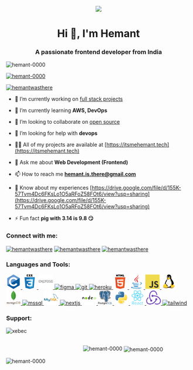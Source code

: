 
<p align="center">
  <img src="https://media4.giphy.com/media/iYXcwaknTi6bkd04M8/giphy.gif?cid=790b7611956e083d1b9d3d7ab383a96d0ef4c7e69f674fc0&rid=giphy.gif&ct=g">
</p>


<h1 align="center">Hi 👋, I'm Hemant</h1>
<h3 align="center">A passionate frontend developer from India</h3>

<p align="left"> <img src="https://komarev.com/ghpvc/?username=hemant-0000&label=Profile%20views&color=0e75b6&style=flat" alt="hemant-0000" /> </p>

<p align="left"> <a href="https://github.com/ryo-ma/github-profile-trophy"><img src="https://github-profile-trophy.vercel.app/?username=hemant-0000" alt="hemant-0000" /></a> </p>

<p align="left"> <a href="https://twitter.com/hemantwasthere" target="blank"><img src="https://img.shields.io/twitter/follow/hemantwasthere?logo=twitter&style=for-the-badge" alt="hemantwasthere" /></a> </p>

- 🔭 I’m currently working on [full stack projects](https://itsmehemant.tech)

- 🌱 I’m currently learning **AWS, DevOps**

- 👯 I’m looking to collaborate on [open source](https://github.com/Hemant-0000)

- 🤝 I’m looking for help with **devops**

- 👨‍💻 All of my projects are available at [https://itsmehemant.tech](https://itsmehemant.tech)

- 💬 Ask me about **Web Development (Frontend)**

- 📫 How to reach me **hemant.is.there@gmail.com**

- 📄 Know about my experiences [https://drive.google.com/file/d/155K-57Tvm4Dc6FKsLo1O5aRFoZ58FOt6/view?usp=sharing](https://drive.google.com/file/d/155K-57Tvm4Dc6FKsLo1O5aRFoZ58FOt6/view?usp=sharing)

- ⚡ Fun fact **pig with 3.14 is 9.8 😏**

<h3 align="left">Connect with me:</h3>
<p align="left">
<a href="https://twitter.com/hemantwasthere" target="blank"><img align="center" src="https://raw.githubusercontent.com/rahuldkjain/github-profile-readme-generator/master/src/images/icons/Social/twitter.svg" alt="hemantwasthere" height="30" width="40" /></a>
<a href="https://linkedin.com/in/hemantwasthere" target="blank"><img align="center" src="https://raw.githubusercontent.com/rahuldkjain/github-profile-readme-generator/master/src/images/icons/Social/linked-in-alt.svg" alt="hemantwasthere" height="30" width="40" /></a>
<a href="https://instagram.com/hemantwasthere" target="blank"><img align="center" src="https://raw.githubusercontent.com/rahuldkjain/github-profile-readme-generator/master/src/images/icons/Social/instagram.svg" alt="hemantwasthere" height="30" width="40" /></a>
</p>

<h3 align="left">Languages and Tools:</h3>
<p align="left"> <a href="https://www.cprogramming.com/" target="_blank" rel="noreferrer"> <img src="https://raw.githubusercontent.com/devicons/devicon/master/icons/c/c-original.svg" alt="c" width="40" height="40"/> </a> <a href="https://www.w3schools.com/css/" target="_blank" rel="noreferrer"> <img src="https://raw.githubusercontent.com/devicons/devicon/master/icons/css3/css3-original-wordmark.svg" alt="css3" width="40" height="40"/> </a> <a href="https://expressjs.com" target="_blank" rel="noreferrer"> <img src="https://raw.githubusercontent.com/devicons/devicon/master/icons/express/express-original-wordmark.svg" alt="express" width="40" height="40"/> </a> <a href="https://www.figma.com/" target="_blank" rel="noreferrer"> <img src="https://www.vectorlogo.zone/logos/figma/figma-icon.svg" alt="figma" width="40" height="40"/> </a> <a href="https://git-scm.com/" target="_blank" rel="noreferrer"> <img src="https://www.vectorlogo.zone/logos/git-scm/git-scm-icon.svg" alt="git" width="40" height="40"/> </a> <a href="https://heroku.com" target="_blank" rel="noreferrer"> <img src="https://www.vectorlogo.zone/logos/heroku/heroku-icon.svg" alt="heroku" width="40" height="40"/> </a> <a href="https://www.w3.org/html/" target="_blank" rel="noreferrer"> <img src="https://raw.githubusercontent.com/devicons/devicon/master/icons/html5/html5-original-wordmark.svg" alt="html5" width="40" height="40"/> </a> <a href="https://www.java.com" target="_blank" rel="noreferrer"> <img src="https://raw.githubusercontent.com/devicons/devicon/master/icons/java/java-original.svg" alt="java" width="40" height="40"/> </a> <a href="https://developer.mozilla.org/en-US/docs/Web/JavaScript" target="_blank" rel="noreferrer"> <img src="https://raw.githubusercontent.com/devicons/devicon/master/icons/javascript/javascript-original.svg" alt="javascript" width="40" height="40"/> </a> <a href="https://www.linux.org/" target="_blank" rel="noreferrer"> <img src="https://raw.githubusercontent.com/devicons/devicon/master/icons/linux/linux-original.svg" alt="linux" width="40" height="40"/> </a> <a href="https://www.mongodb.com/" target="_blank" rel="noreferrer"> <img src="https://raw.githubusercontent.com/devicons/devicon/master/icons/mongodb/mongodb-original-wordmark.svg" alt="mongodb" width="40" height="40"/> </a> <a href="https://www.microsoft.com/en-us/sql-server" target="_blank" rel="noreferrer"> <img src="https://www.svgrepo.com/show/303229/microsoft-sql-server-logo.svg" alt="mssql" width="40" height="40"/> </a> <a href="https://www.mysql.com/" target="_blank" rel="noreferrer"> <img src="https://raw.githubusercontent.com/devicons/devicon/master/icons/mysql/mysql-original-wordmark.svg" alt="mysql" width="40" height="40"/> </a> <a href="https://nextjs.org/" target="_blank" rel="noreferrer"> <img src="https://cdn.worldvectorlogo.com/logos/nextjs-2.svg" alt="nextjs" width="40" height="40"/> </a> <a href="https://nodejs.org" target="_blank" rel="noreferrer"> <img src="https://raw.githubusercontent.com/devicons/devicon/master/icons/nodejs/nodejs-original-wordmark.svg" alt="nodejs" width="40" height="40"/> </a> <a href="https://www.postgresql.org" target="_blank" rel="noreferrer"> <img src="https://raw.githubusercontent.com/devicons/devicon/master/icons/postgresql/postgresql-original-wordmark.svg" alt="postgresql" width="40" height="40"/> </a> <a href="https://www.python.org" target="_blank" rel="noreferrer"> <img src="https://raw.githubusercontent.com/devicons/devicon/master/icons/python/python-original.svg" alt="python" width="40" height="40"/> </a> <a href="https://reactjs.org/" target="_blank" rel="noreferrer"> <img src="https://raw.githubusercontent.com/devicons/devicon/master/icons/react/react-original-wordmark.svg" alt="react" width="40" height="40"/> </a> <a href="https://redux.js.org" target="_blank" rel="noreferrer"> <img src="https://raw.githubusercontent.com/devicons/devicon/master/icons/redux/redux-original.svg" alt="redux" width="40" height="40"/> </a> <a href="https://tailwindcss.com/" target="_blank" rel="noreferrer"> <img src="https://www.vectorlogo.zone/logos/tailwindcss/tailwindcss-icon.svg" alt="tailwind" width="40" height="40"/> </a> </p>


<h3 align="left">Support:</h3>
<p><a href="https://www.buymeacoffee.com/xebec"> <img align="left" src="https://cdn.buymeacoffee.com/buttons/v2/default-yellow.png" height="50" width="210" alt="xebec" /></a></p><br><br>


<p><img align="left" src="https://github-readme-stats.vercel.app/api/top-langs?username=hemant-0000&show_icons=true&locale=en&layout=compact" alt="hemant-0000" /></p>

<p>&nbsp;<img align="center" src="https://github-readme-stats.vercel.app/api?username=hemant-0000&show_icons=true&locale=en" alt="hemant-0000" /></p>

<p><img align="center" src="https://github-readme-streak-stats.herokuapp.com/?user=hemant-0000&" alt="hemant-0000" /></p>


